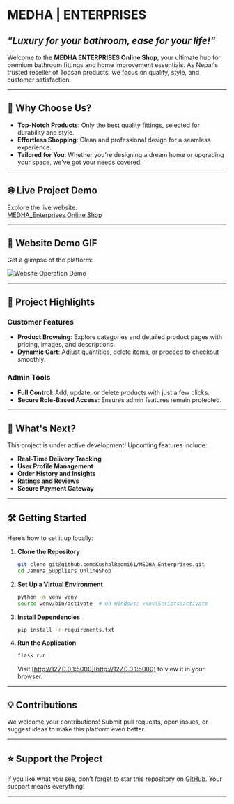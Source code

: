 # **MEDHA | ENTERPRISES**  
## *"Luxury for your bathroom, ease for your life!"*  

Welcome to the **MEDHA ENTERPRISES Online Shop**, your ultimate hub for premium bathroom fittings and home improvement essentials. As Nepal's trusted reseller of Topsan products, we focus on quality, style, and customer satisfaction.

---

## 🌟 **Why Choose Us?**  

- **Top-Notch Products**: Only the best quality fittings, selected for durability and style.  
- **Effortless Shopping**: Clean and professional design for a seamless experience.  
- **Tailored for You**: Whether you're designing a dream home or upgrading your space, we’ve got your needs covered.  

---

## 🌐 **Live Project Demo**  

Explore the live website:  
[MEDHA_Enterprises Online Shop](https://jamuna-suppliers-onlineshop.onrender.com/)  

---

## 🎥 **Website Demo GIF**  

Get a glimpse of the platform:  

![Website Operation Demo](static/assets/gif/demo.gif)  

---

## 🚀 **Project Highlights**  

### **Customer Features**  
- **Product Browsing**: Explore categories and detailed product pages with pricing, images, and descriptions.  
- **Dynamic Cart**: Adjust quantities, delete items, or proceed to checkout smoothly.  

### **Admin Tools**  
- **Full Control**: Add, update, or delete products with just a few clicks.  
- **Secure Role-Based Access**: Ensures admin features remain protected.

---

## 🌱 **What's Next?**  

This project is under active development! Upcoming features include:  
- **Real-Time Delivery Tracking**  
- **User Profile Management**  
- **Order History and Insights**  
- **Ratings and Reviews**  
- **Secure Payment Gateway**  

---

## 🛠️ **Getting Started**  

Here’s how to set it up locally:  

1. **Clone the Repository**  
   ```bash
   git clone git@github.com:KushalRegmi61/MEDHA_Enterprises.git
   cd Jamuna_Suppliers_OnlineShop
   ```  

2. **Set Up a Virtual Environment**  
   ```bash
   python -m venv venv
   source venv/bin/activate  # On Windows: venv\Scripts\activate
   ```  

3. **Install Dependencies**  
   ```bash
   pip install -r requirements.txt
   ```  

4. **Run the Application**  
   ```bash
   flask run
   ```  
   Visit [http://127.0.0.1:5000](http://127.0.0.1:5000) to view it in your browser.  

---

## 💡 **Contributions**  

We welcome your contributions! Submit pull requests, open issues, or suggest ideas to make this platform even better.  

---

## ⭐ **Support the Project**  

If you like what you see, don’t forget to star this repository on [GitHub](https://github.com/KushalRegmi61/Jamuna_Suppliers_OnlineShop). Your support means everything!  

---

